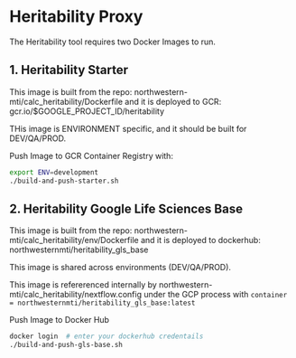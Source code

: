 # Heritability Proxy

The Heritability tool requires two Docker Images to run.

## 1. Heritability Starter 

This image is built from the repo: northwestern-mti/calc_heritability/Dockerfile 
and it is deployed to GCR: gcr.io/$GOOGLE_PROJECT_ID/heritability

THis image is ENVIRONMENT specific, and it should be built for DEV/QA/PROD.

Push Image to GCR Container Registry with:

```bash
export ENV=development
./build-and-push-starter.sh
```

## 2. Heritability Google Life Sciences Base

This image is built from the repo: northwestern-mti/calc_heritability/env/Dockerfile
and it is deployed to dockerhub: northwesternmti/heritability_gls_base

This image is shared across environments (DEV/QA/PROD).

This image is refererenced internally by northwestern-mti/calc_heritability/nextflow.config 
under the GCP process with `container = northwesternmti/heritability_gls_base:latest`

Push Image to Docker Hub
```bash
docker login  # enter your dockerhub credentails
./build-and-push-gls-base.sh
```